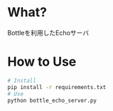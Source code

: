 # What?

Bottleを利用したEchoサーバ

# How to Use

```sh
# Install
pip install -r requirements.txt
# Use
python bottle_echo_server.py
```
